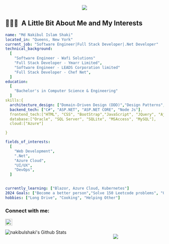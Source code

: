 <p align="center">
  <img src="https://capsule-render.vercel.app/api?type=waving&color=gradient&text=Hello!&height=300&section=header"/>
</p>



<h2> 👨🏻‍💻 &nbsp;A Little Bit About Me and My Interests  </h2> 

```yaml
name: "Md Nakibul Islam Shaki"
located_in: "Queens, New York"
current_job: "Software Engineer|Full Stack Developer|.Net Developer"
technical_background:
  [
    "Software Engineer - Wafi Solutions"
    "Full Stack Developer - Ymarr Limited",
    "Software Engineer - LEADS Corporation limited"
    "Full Stack Developer - Chef Net",
  ]
education:
  [
    "Bachelor's in Computer Science & Engineering"
  ]
skills:{
  architecture_design: ["Domain-Driven Design (DDD)","Design Patterns", "SOLID Design Principles"],
  backend_tech: ["C#", "ASP.NET", "ASP.NET CORE", "Node Js"],
  frontend_tech:["HTML", "CSS", "BootStrap","JavaScript", "JQuery", "Ajax", "Angular"],
  database:["Oracle", "SQL Server", "SQLite", "MSAccess", "MySQL"],
  cloud:["Azure"]

}

fields_of_interests:
  [
    "Web Development",
    ".Net",
    "Azure Cloud",
    "UI/UX",
    "DevOps",
  ]

  
currently_learning: ["Blazor, Azure Cloud, Kubernetes"]
2024 Goals: ["Become a better person","Solve 150 Leetcode problems", "Open Solure Contribution"]
hobbies: ["Long Drive", "Cooking", "Helping Other"]
```


### Connect with me:

[<img align="left" alt="nakibulshaki | LinkedIn" width="22px" src="https://cdn.jsdelivr.net/npm/simple-icons@v3/icons/linkedin.svg" />][LinkedIn]

<br>
<br>


<img align="left" alt="nakibulshaki's Github Stats" src="https://github-readme-stats.vercel.app/api?username=3xp3rT&show_icons=true&hide_border=true" />
<p align="center">
  <img src="https://capsule-render.vercel.app/api?type=waving&color=gradient&height=100&section=footer"/>
</p>


[website]: https://nakibulshaki.com
[twitter]: https://www.youtube.com/channel/UC8GZ2GeYgmNTTfczVvR6xRA
[youtube]: https://youtube.com/nakibulshaki
[instagram]: https://instagram.com/nakibulshaki
[linkedin]: https://linkedin.com/in/nakibulshaki
[Link]:https://nakibulshaki.com
